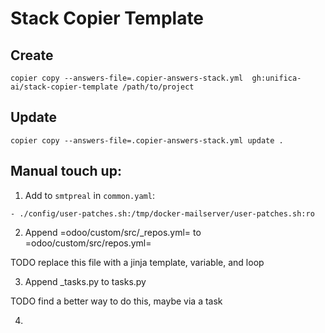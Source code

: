 # Stack Copier Template

## Create

```
copier copy --answers-file=.copier-answers-stack.yml  gh:unifica-ai/stack-copier-template /path/to/project
```

## Update

```
copier copy --answers-file=.copier-answers-stack.yml update .
```


## Manual touch up:

1. Add to `smtpreal` in `common.yaml`:

```
- ./config/user-patches.sh:/tmp/docker-mailserver/user-patches.sh:ro
```

2. Append =odoo/custom/src/_repos.yml= to =odoo/custom/src/repos.yml=

 TODO replace this file with a jinja template, variable, and loop
 
3. Append _tasks.py to tasks.py

TODO find a better way to do this, maybe via a task

4. 

